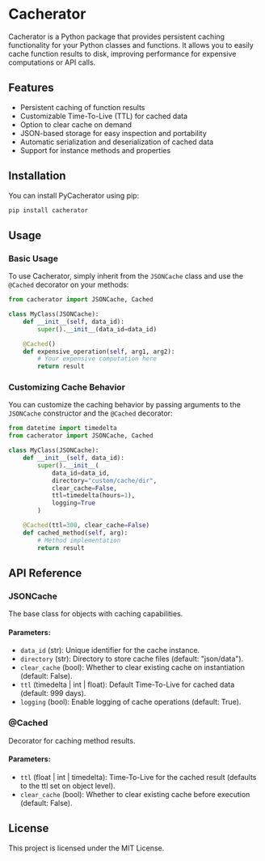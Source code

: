 # Cacherator

Cacherator is a Python package that provides persistent caching functionality for your Python classes and functions. It allows you to easily cache function results to disk, improving performance for expensive computations or API calls.

## Features

- Persistent caching of function results
- Customizable Time-To-Live (TTL) for cached data
- Option to clear cache on demand
- JSON-based storage for easy inspection and portability
- Automatic serialization and deserialization of cached data
- Support for instance methods and properties

## Installation

You can install PyCacherator using pip:

```bash
pip install cacherator
```

## Usage

### Basic Usage

To use Cacherator, simply inherit from the `JSONCache` class and use the `@Cached` decorator on your methods:

```python
from cacherator import JSONCache, Cached

class MyClass(JSONCache):
    def __init__(self, data_id):
        super().__init__(data_id=data_id)

    @Cached()
    def expensive_operation(self, arg1, arg2):
        # Your expensive computation here
        return result
```

### Customizing Cache Behavior

You can customize the caching behavior by passing arguments to the `JSONCache` constructor and the `@Cached` decorator:

```python
from datetime import timedelta
from cacherator import JSONCache, Cached

class MyClass(JSONCache):
    def __init__(self, data_id):
        super().__init__(
            data_id=data_id,
            directory="custom/cache/dir",
            clear_cache=False,
            ttl=timedelta(hours=1),
            logging=True
        )

    @Cached(ttl=300, clear_cache=False)
    def cached_method(self, arg):
        # Method implementation
        return result
```

## API Reference

### JSONCache

The base class for objects with caching capabilities.

#### Parameters:

- `data_id` (str): Unique identifier for the cache instance.
- `directory` (str): Directory to store cache files (default: "json/data").
- `clear_cache` (bool): Whether to clear existing cache on instantiation (default: False).
- `ttl` (timedelta | int | float): Default Time-To-Live for cached data (default: 999 days).
- `logging` (bool): Enable logging of cache operations (default: True).

### @Cached

Decorator for caching method results.

#### Parameters:

- `ttl` (float | int | timedelta): Time-To-Live for the cached result (defaults to the ttl set on object level).
- `clear_cache` (bool): Whether to clear existing cache before execution (default: False).

## License

This project is licensed under the MIT License.